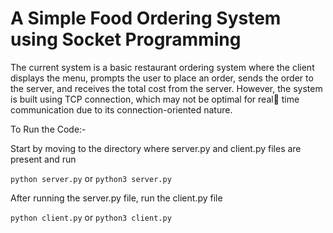 <h1> A Simple Food Ordering System using Socket Programming </h1>

<p>
The current system is a basic restaurant ordering system where the client
displays the menu, prompts the user to place an order, sends the order to
the server, and receives the total cost from the server. However, the
system is built using TCP connection, which may not be optimal for real
time communication due to its connection-oriented nature.
<p>


To Run the Code:- 

Start by moving to the directory where server.py and client.py files are present and run

``` python server.py ```
          or
``` python3 server.py ```

After running the server.py file, run the client.py file 

``` python client.py ```
          or
``` python3 client.py ```

